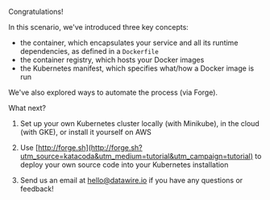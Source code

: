 Congratulations!

In this scenario, we've introduced three key concepts:

* the container, which encapsulates your service and all its runtime dependencies, as defined in a `Dockerfile`
* the container registry, which hosts your Docker images
* the Kubernetes manifest, which specifies what/how a Docker image is run

We've also explored ways to automate the process (via Forge).

What next?

1. Set up your own Kubernetes cluster locally (with Minikube), in the cloud (with GKE), or install it yourself on AWS

2. Use [http://forge.sh](http://forge.sh?utm_source=katacoda&utm_medium=tutorial&utm_campaign=tutorial) to deploy your own source code into your Kubernetes installation

3. Send us an email at hello@datawire.io if you have any questions or feedback!
